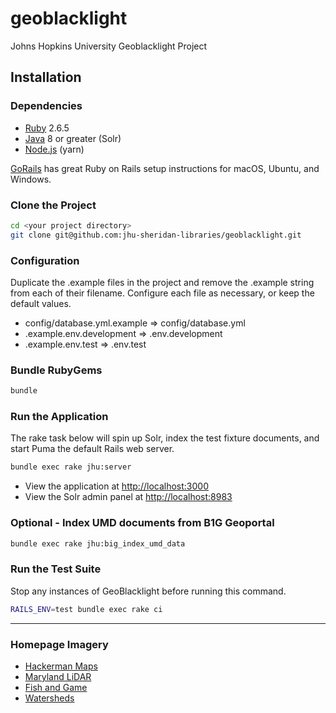 # geoblacklight
Johns Hopkins University Geoblacklight Project

## Installation

### Dependencies

* [Ruby](https://www.ruby-lang.org/en/) 2.6.5
* [Java](https://www.java.com/en/) 8 or greater (Solr)
* [Node.js](https://nodejs.org/en/) (yarn)

[GoRails](https://gorails.com/setup) has great Ruby on Rails setup instructions for macOS, Ubuntu, and Windows.

### Clone the Project

```bash
cd <your project directory>
git clone git@github.com:jhu-sheridan-libraries/geoblacklight.git
```

### Configuration

Duplicate the .example files in the project and remove the .example string from each of their filename. Configure each file as necessary, or keep the default values.

* config/database.yml.example => config/database.yml
* .example.env.development => .env.development
* .example.env.test => .env.test

### Bundle RubyGems

```bash
bundle
```

### Run the Application

The rake task below will spin up Solr, index the test fixture documents, and start Puma the default Rails web server.

```bash
bundle exec rake jhu:server
```

* View the application at [http://localhost:3000](http://localhost:3000)
* View the Solr admin panel at [http://localhost:8983](http://localhost:8983)

### Optional - Index UMD documents from B1G Geoportal

```bash
bundle exec rake jhu:big_index_umd_data
```

### Run the Test Suite

Stop any instances of GeoBlacklight before running this command.

```bash
RAILS_ENV=test bundle exec rake ci
```

----

### Homepage Imagery

* [Hackerman Maps](https://hub.jhu.edu/2019/02/27/koot-maps-hackerman/)
* [Maryland LiDAR](https://geo.btaa.org/catalog/33e12797d4c846bd808fbe0239574040)
* [Fish and Game](https://geo.btaa.org/catalog/93299141-4daa-4091-9b25-7903dbf1ef8d)
* [Watersheds](https://geo.btaa.org/catalog/d892d304-3890-4ee5-8128-f72007db0ed1)
